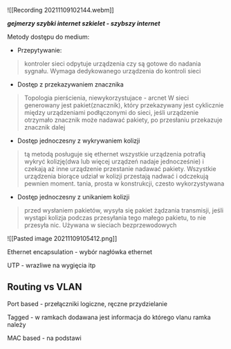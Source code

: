 
![[Recording 20211109102144.webm]]

***gejmerzy szybki internet
szkielet - szybszy internet***

Metody dostępu do medium:
- Przepytywanie:
> kontroler sieci odpytuje urządzenia czy są gotowe do nadania sygnału. Wymaga dedykowanego urządzenia do kontroli sieci
- Dostęp z przekazywaniem znacznika
> Topologia pierścienia, niewykorzystujace - arcnet
> W sieci generowany jest pakiet(znacznik), który przekazywany jest cyklicznie między urządzeniami podłączonymi do sieci, jeśli urządzenie otrzymało znacznik może nadawać pakiety, po przesłaniu przekazuje znacznik dalej
- Dostęp jednoczesny z wykrywaniem kolizji
> tą metodą posługuje się ethernet
> wszystkie urządzenia potrafią wykryć kolizję(dwa lub więcej urządzeń nadaje jednocześnie) i czekają aż inne urządzenie przestanie nadawać pakiety. Wszystkie urządzenia biorące udział w kolizji przestają nadwać i odczekują pewnien moment.
> tania, prosta w konstrukcji, czesto wykorzystywana

- Dostęp jednoczesny z unikaniem kolizji
>  przed wysłaniem pakietów, wysyła się pakiet żądzania transmisji, jeśli wystąpi kolizja podczas przesyłania tego małego pakietu, to nie przesyła nic. Używana w sieciach bezprzewodowych

![[Pasted image 20211109105412.png]]

Ethernet encapsulation - wybór nagłówka ethernet

UTP - wrazliwe na wygięcia itp

## Routing vs VLAN
Port based - przełączniki logiczne, ręczne przydzielanie

Tagged - w ramkach dodawana jest informacja do którego vlanu ramka należy

MAC based - na podstawi